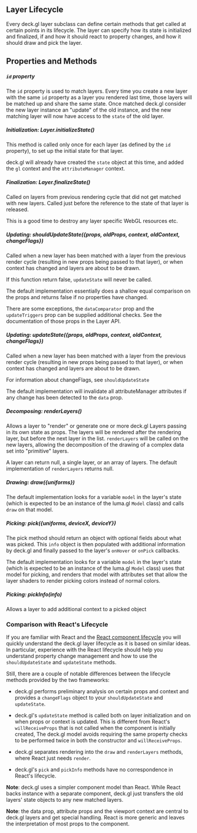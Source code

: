 ## Layer Lifecycle

Every deck.gl layer subclass can define certain methods that get called
at certain points in its lifecycle. The layer can specify how its state
is initialized and finalized, if and how it should react to property changes,
and how it should draw and pick the layer.

## Properties and Methods

##### `id` property

The `id` property is used to match layers. Every time you create a new layer
with the same `id` property as a layer you rendered last time,
those layers will be matched up and share the same state. Once matched
deck.gl consider the new layer instance an "update" of the old instance, and
the new matching layer will now have access to the `state` of the old layer.

##### Initialization: Layer.initializeState()

This method is called only once for each layer (as defined by the `id`
property), to set up the initial state for that layer.

deck.gl will already have created the `state` object at this time, and
added the `gl` context and the `attributeManager` context.

##### Finalization: Layer.finalizeState()

Called on layers from previous rendering cycle that did not get matched
with new layers. Called just before the reference to the state of that layer
is released.

This is a good time to destroy any layer specific WebGL resources etc.

##### Updating: shouldUpdateState({props, oldProps, context, oldContext, changeFlags})

Called when a new layer has been matched with a layer from the previous
render cycle (resulting in new props being passed to that layer),
or when context has changed and layers are about to be drawn.

If this function return false, `updateState` will never be called.

The default implementation essentially does a shallow equal comparison
on the props and returns false if no properties have changed.

There are some exceptions, the `dataComparator` prop and the `updateTriggers`
prop can be supplied additional checks. See the documentation of those
props in the Layer API.

##### Updating: updateState({props, oldProps, context, oldContext, changeFlags})

Called when a new layer has been matched with a layer from the previous
render cycle (resulting in new props being passed to that layer),
or when context has changed and layers are about to be drawn.

For information about changeFlags, see `shouldUpdateState`

The default implementation will invalidate all attributeManager attributes
if any change has been detected to the `data` prop.

##### Decomposing: renderLayers()

Allows a layer to "render" or generate one or more deck.gl Layers
passing in its own state as props.
The layers will be rendered after the rendering layer, but before the next
layer in the list. `renderLayers` will be called on the new layers,
allowing the decomposition of the drawing of a complex data set
into "primitive" layers.

A layer can return null, a single layer, or an array of layers. The default
implementation of `renderLayers` returns null.

##### Drawing: draw({uniforms})

The default implementation looks for a variable `model` in the layer's
state (which is expected to be an instance of the luma.gl `Model` class)
and calls `draw` on that model.

##### Picking: pick({uniforms, deviceX, deviceY})

The pick method should return an object with optional fields about
what was picked. This `info` object is then populated with additional
information by deck.gl and finally passed to the layer's `onHover` or
`onPick` callbacks.

The default implementation looks for a variable `model` in the layer's
state (which is expected to be an instance of the luma.gl `Model` class)
uses that model for picking, and renders that model with attributes set
that allow the layer shaders to render picking colors instead of normal
colors.

##### Picking: pickInfo(info)

Allows a layer to add additional context to a picked object

### Comparison with React's Lifecycle

If you are familiar with React and the
[React component lifecycle](https://facebook.github.io/react/docs/component-specs.html)
you will quickly understand the deck.gl layer lifecycle as it is based on
similar ideas. In particular, experience with the React lifecycle should help
you understand property change management and how to use the
`shouldUpdateState` and `updateState` methods.

Still, there are a couple of notable differences between the lifecycle
methods provided by the two frameworks:

- deck.gl performs preliminary analysis on certain props and context and
  provides a `changeFlags` object to your `shouldUpdateState` and
  `updateState`.

- deck.gl's `updateState` method is called both on layer initialization and
  on when props or context is updated. This is different from React's
  `willReceiveProps` that is not called when the component is initially created,
  The deck.gl model avoids requiring the same property checks to be performed
  twice in both the constructor and `willReceiveProps`.

- deck.gl separates rendering into the `draw` and `renderLayers` methods,
  where React just needs `render`.

- deck.gl's `pick` and `pickInfo` methods have no correspondence in
  React's lifecycle.

**Note**: deck.gl uses a simpler component model than React.
  While React backs instance with a separate component, deck.gl just transfers
  the old layers' state objects to any new matched layers.

**Note**: the data prop, attribute props and the viewport context are
  central to deck.gl layers and get special handling. React is more generic
  and leaves the interpretation of most props to the component.
